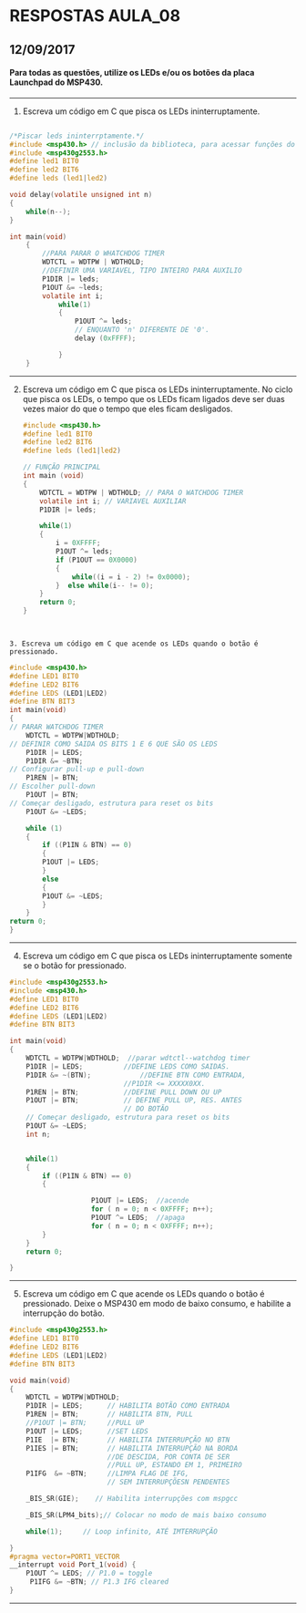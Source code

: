 # RESPOSTAS AULA_08
## 12/09/2017 

#### Para todas as questões, utilize os LEDs e/ou os botões da placa Launchpad do MSP430.
*****

1. Escreva um código em C que pisca os LEDs ininterruptamente.

```C

/*Piscar leds ininterrptamente.*/
#include <msp430.h> // inclusão da biblioteca, para acessar funções do msp
#include <msp430g2553.h>
#define led1 BIT0
#define led2 BIT6
#define leds (led1|led2)

void delay(volatile unsigned int n)
{
	while(n--);
}

int main(void)
    {
        //PARA PARAR O WHATCHDOG TIMER
        WDTCTL = WDTPW | WDTHOLD;
        //DEFINIR UMA VARIAVEL, TIPO INTEIRO PARA AUXILIO
        P1DIR |= leds;
        P1OUT &= ~leds;
        volatile int i;
        	while(1)
        	{
        		P1OUT ^= leds;
        		// ENQUANTO 'n' DIFERENTE DE '0'.
        		delay (0xFFFF);

        	}
    }
```
*****
2. Escreva um código em C que pisca os LEDs ininterruptamente. No ciclo que pisca os LEDs, o tempo que os LEDs ficam ligados deve ser duas vezes maior do que o tempo que eles ficam desligados.

    ```C
    #include <msp430.h>
    #define led1 BIT0
    #define led2 BIT6
    #define leds (led1|led2)

    // FUNÇÃO PRINCIPAL
    int main (void)
    {
        WDTCTL = WDTPW | WDTHOLD; // PARA O WATCHDOG TIMER
        volatile int i; // VARIAVEL AUXILIAR
        P1DIR |= leds;

        while(1)
        {
            i = 0XFFFF;
            P1OUT ^= leds;
            if (P1OUT == 0X0000)
            {
                while((i = i - 2) != 0x0000);
            }  else while(i-- != 0);
        }
        return 0;
    }
     
```

3. Escreva um código em C que acende os LEDs quando o botão é pressionado.
```
```C
#include <msp430.h>
#define LED1 BIT0
#define LED2 BIT6
#define LEDS (LED1|LED2)
#define BTN BIT3
int main(void)
{
// PARAR WATCHDOG TIMER
	WDTCTL = WDTPW|WDTHOLD;
// DEFINIR COMO SAIDA OS BITS 1 E 6 QUE SÃO OS LEDS
	P1DIR |= LEDS;
	P1DIR &= ~BTN;
// Configurar pull-up e pull-down
	P1REN |= BTN;
// Escolher pull-down
	P1OUT |= BTN;
// Começar desligado, estrutura para reset os bits
	P1OUT &= ~LEDS;

	while (1)
	{
		if ((P1IN & BTN) == 0)
		{
		P1OUT |= LEDS;
		}
		else
		{
		P1OUT &= ~LEDS;
		}
	}
return 0;
}
```
*****
4. Escreva um código em C que pisca os LEDs ininterruptamente somente se o botão for pressionado.

```C
#include <msp430g2553.h>
#include <msp430.h>
#define LED1 BIT0
#define LED2 BIT6
#define LEDS (LED1|LED2)
#define BTN BIT3

int main(void)
{
	WDTCTL = WDTPW|WDTHOLD;  //parar wdtctl--watchdog timer
	P1DIR |= LEDS;			//DEFINE LEDS COMO SAIDAS.
	P1DIR &= ~(BTN);			//DEFINE BTN COMO ENTRADA,
							//P1DIR <= XXXXX0XX.
	P1REN |= BTN;			//DEFINE PULL DOWN OU UP
	P1OUT |= BTN;			// DEFINE PULL UP, RES. ANTES
							// DO BOTÃO
	// Começar desligado, estrutura para reset os bits
	P1OUT &= ~LEDS;
	int n;


	while(1)
	{
		if ((P1IN & BTN) == 0)
		{

					P1OUT |= LEDS;  //acende
	        		for ( n = 0; n < 0XFFFF; n++);
					P1OUT ^= LEDS;	//apaga
	        		for ( n = 0; n < 0XFFFF; n++);
		}
	}
	return 0;

}
```
*****
5. Escreva um código em C que acende os LEDs quando o botão é pressionado. Deixe o MSP430 em modo de baixo consumo, e habilite a interrupção do botão.

```C
#include <msp430g2553.h>
#define LED1 BIT0
#define LED2 BIT6
#define LEDS (LED1|LED2)
#define BTN BIT3

void main(void)
{
	WDTCTL = WDTPW|WDTHOLD;
	P1DIR |= LEDS;		// HABILITA BOTÃO COMO ENTRADA
	P1REN |= BTN;		// HABILITA BTN, PULL
	//P1OUT |= BTN;		//PULL UP
	P1OUT |= LEDS;		//SET LEDS
	P1IE  |= BTN;		// HABILITA INTERRUPÇÃO NO BTN
	P1IES |= BTN;		// HABILITA INTERRUPÇÃO NA BORDA
						//DE DESCIDA, POR CONTA DE SER
						//PULL UP, ESTANDO EM 1, PRIMEIRO
	P1IFG  &= ~BTN;		//LIMPA FLAG DE IFG,
						// SEM INTERRUPÇÕESN PENDENTES

	_BIS_SR(GIE);	 // Habilita interrupções com mspgcc

	_BIS_SR(LPM4_bits);// Colocar no modo de mais baixo consumo

	while(1);     // Loop infinito, ATÉ IMTERRUPÇÃO

}
#pragma vector=PORT1_VECTOR
__interrupt void Port_1(void) {
	P1OUT ^= LEDS; // P1.0 = toggle
	 P1IFG &= ~BTN; // P1.3 IFG cleared
}

```
*****
